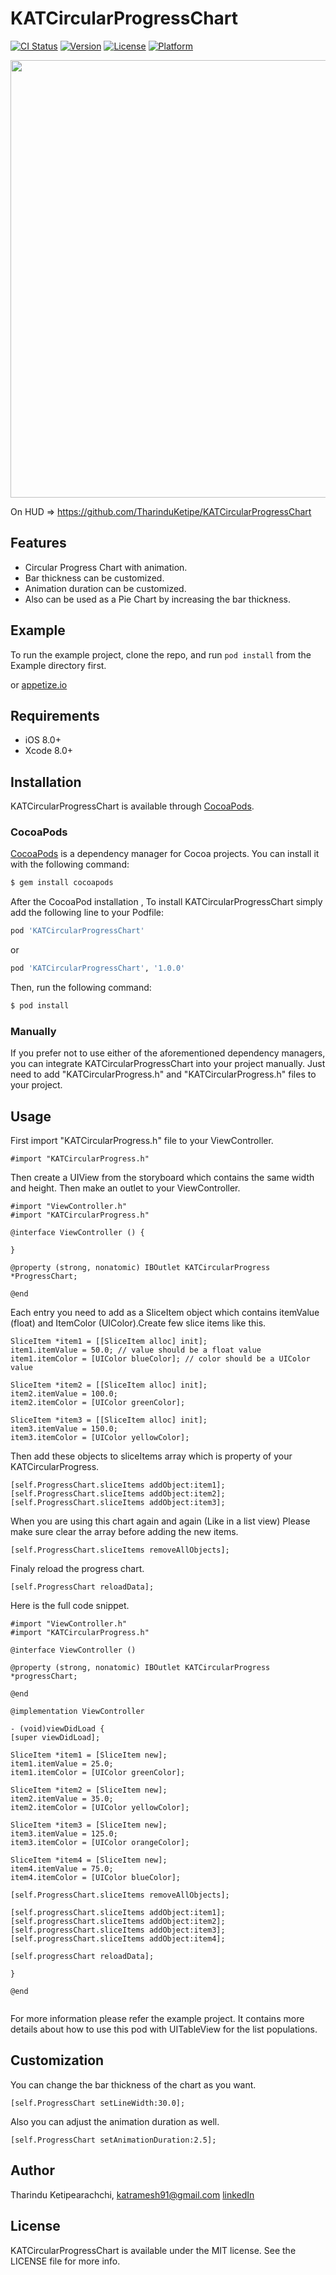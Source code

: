 # KATCircularProgressChart

[![CI Status](http://img.shields.io/travis/TharinduKetipe/KATCircularProgressChart.svg?style=flat)](https://travis-ci.org/TharinduKetipe/KATCircularProgressChart)
[![Version](https://img.shields.io/cocoapods/v/KATCircularProgressChart.svg?style=flat)](http://cocoapods.org/pods/KATCircularProgressChart)
[![License](https://img.shields.io/cocoapods/l/KATCircularProgressChart.svg?style=flat)](http://cocoapods.org/pods/KATCircularProgressChart)
[![Platform](https://img.shields.io/cocoapods/p/KATCircularProgressChart.svg?style=flat)](http://cocoapods.org/pods/KATCircularProgressChart)

<img src="https://github.com/TharinduKetipe/KATCircularProgressChart/blob/master/Resources/CircularProgressDemo.gif" height=700>

On HUD => https://github.com/TharinduKetipe/KATCircularProgressChart

## Features
- Circular Progress Chart with animation.
- Bar thickness can be customized.
- Animation duration can be customized.
- Also can be used as a Pie Chart by increasing the bar thickness.

## Example

To run the example project, clone the repo, and run `pod install` from the Example directory first.

or [appetize.io](https://appetize.io/app/)

## Requirements
- iOS 8.0+
- Xcode 8.0+

## Installation

KATCircularProgressChart is available through [CocoaPods](http://cocoapods.org).

### CocoaPods

[CocoaPods](http://cocoapods.org) is a dependency manager for Cocoa projects. You can install it with the following command:

```bash
$ gem install cocoapods
```

After the CocoaPod installation , To install KATCircularProgressChart simply add the following line to your Podfile:

```ruby
pod 'KATCircularProgressChart'
```
or 

```ruby
pod 'KATCircularProgressChart', '1.0.0'
```
Then, run the following command:

```bash
$ pod install
```
### Manually

If you prefer not to use either of the aforementioned dependency managers, you can integrate KATCircularProgressChart into your project manually.
Just need to add "KATCircularProgress.h" and "KATCircularProgress.h" files to your project.


## Usage

First import "KATCircularProgress.h" file to your ViewController.

```objc
#import "KATCircularProgress.h"
```
Then create a UIView from the storyboard which contains the same width and height. Then make an outlet to your ViewController.

```objc
#import "ViewController.h"
#import "KATCircularProgress.h"

@interface ViewController () {

}

@property (strong, nonatomic) IBOutlet KATCircularProgress *ProgressChart;

@end

```
Each entry you need to add as a SliceItem object which contains itemValue (float) and ItemColor (UIColor).Create few slice items
like this.

```objc
SliceItem *item1 = [[SliceItem alloc] init];
item1.itemValue = 50.0; // value should be a float value
item1.itemColor = [UIColor blueColor]; // color should be a UIColor value

SliceItem *item2 = [[SliceItem alloc] init];
item2.itemValue = 100.0;
item2.itemColor = [UIColor greenColor];

SliceItem *item3 = [[SliceItem alloc] init];
item3.itemValue = 150.0;
item3.itemColor = [UIColor yellowColor];

```
Then add these objects to sliceItems array which is property of your KATCircularProgress.

```objc
[self.ProgressChart.sliceItems addObject:item1];
[self.ProgressChart.sliceItems addObject:item2];
[self.ProgressChart.sliceItems addObject:item3];

```
When you are using this chart again and again (Like in a list view) Please make sure clear the array before adding the new items.

```objc
[self.ProgressChart.sliceItems removeAllObjects];

```
Finaly reload the progress chart.

```objc
[self.ProgressChart reloadData];

```
Here is the full code snippet.

```objc
#import "ViewController.h"
#import "KATCircularProgress.h"

@interface ViewController ()

@property (strong, nonatomic) IBOutlet KATCircularProgress *progressChart;

@end

@implementation ViewController

- (void)viewDidLoad {
[super viewDidLoad];

SliceItem *item1 = [SliceItem new];
item1.itemValue = 25.0;
item1.itemColor = [UIColor greenColor];

SliceItem *item2 = [SliceItem new];
item2.itemValue = 35.0;
item2.itemColor = [UIColor yellowColor];

SliceItem *item3 = [SliceItem new];
item3.itemValue = 125.0;
item3.itemColor = [UIColor orangeColor];

SliceItem *item4 = [SliceItem new];
item4.itemValue = 75.0;
item4.itemColor = [UIColor blueColor];

[self.ProgressChart.sliceItems removeAllObjects];

[self.progressChart.sliceItems addObject:item1];
[self.progressChart.sliceItems addObject:item2];
[self.progressChart.sliceItems addObject:item3];
[self.progressChart.sliceItems addObject:item4];

[self.progressChart reloadData];

}

@end


```

For more information please refer the example project. It contains more details about
how to use this pod with UITableView for the list populations.

## Customization

You can change the bar thickness of the chart as you want.

```objc
[self.ProgressChart setLineWidth:30.0];

```

Also you can adjust the animation duration as well.

```objc
[self.ProgressChart setAnimationDuration:2.5];

```




## Author

Tharindu Ketipearachchi, katramesh91@gmail.com
[linkedIn](https://www.linkedin.com/in/tharinduketipe)

## License

KATCircularProgressChart is available under the MIT license. See the LICENSE file for more info.
